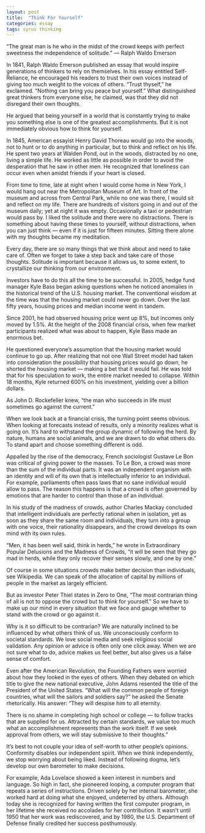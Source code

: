 ```yaml
---
layout: post
title:  "Think For Yourself"
categories: essay
tags: syrus thinking
---
```


“The great man is he who in the midst of the crowd keeps with perfect sweetness the independence of solitude."
— Ralph Waldo Emerson

In 1841, Ralph Waldo Emerson published an essay that would inspire generations of thinkers to rely on themselves. In his essay entitled Self-Reliance, he encouraged his readers to trust their own voices instead of giving too much weight to the voices of others. “Trust thyself,” he exclaimed. “Nothing can bring you peace but yourself.” What distinguished great thinkers from everyone else, he claimed, was that they did not disregard their own thoughts.

He argued that being yourself in a world that is constantly trying to make you something else is one of the greatest accomplishments. But it is not immediately obvious how to think for yourself.

In 1845, American essayist Henry David Thoreau would go into the woods, not to hunt or to do anything in particular, but to think and reflect on his life. He spent two years at Walden Pond, out in the woods, distracted by no one, living a simple life. He worked as little as possible in order to avoid the desperation that he saw in other men. He recognized that loneliness can occur even when amidst friends if your heart is closed.

From time to time, late at night when I would come home in New York, I would hang out near the Metropolitan Museum of Art. In front of the museum and across from Central Park, while no one was there, I would sit and reflect on my life. There are hundreds of visitors going in and out of the museum daily; yet at night it was empty. Occasionally a taxi or pedestrian would pass by. I liked the solitude and there were no distractions. There is something about having these times to yourself, without distractions, when you can just think — even if it is just for fifteen minutes. Sitting there alone with my thoughts became my meditation.

Every day, there are so many things that we think about and need to take care of. Often we forget to take a step back and take care of those thoughts. Solitude is important because it allows us, to some extent, to crystallize our thinking from our environment.

Investors have to do this all the time to be successful. In 2005, hedge fund manager Kyle Bass began asking questions when he noticed anomalies in the historical trend of the U.S. housing market. The conventional wisdom at the time was that the housing market could never go down. Over the last fifty years, housing prices and median income went in tandem.

Since 2001, he had observed housing price went up 8%, but incomes only moved by 1.5%. At the height of the 2008 financial crisis, when few market participants realized what was about to happen, Kyle Bass made an enormous bet.

He questioned everyone’s assumption that the housing market would continue to go up. After realizing that not one Wall Street model had taken into consideration the possibility that housing prices would go down, he shorted the housing market — making a bet that it would fail. He was told that for his speculation to work, the entire market needed to collapse. Within 18 months, Kyle returned 600% on his investment, yielding over a billion dollars.

As John D. Rockefeller knew, “the man who succeeds in life must sometimes go against the current.” 

When we look back at a financial crisis, the turning point seems obvious. When looking at forecasts instead of results, only a minority realizes what is going on. It’s hard to withstand the group dynamic of following the herd. By nature, humans are social animals, and we are drawn to do what others do. To stand apart and choose something different is odd.

Appalled by the rise of the democracy, French sociologist Gustave Le Bon was critical of giving power to the masses. To Le Bon, a crowd was more than the sum of the individual parts. It was an independent organism with an identity and will of its own that is intellectually inferior to an individual. For example, parliaments often pass laws that no sane individual would allow to pass. The reason this happens is that a crowd is often governed by emotions that are harder to control than those of an individual.

In his study of the madness of crowds, author Charles Mackay concluded that intelligent individuals are perfectly rational when in isolation, yet as soon as they share the same room and individuals, they turn into a group with one voice, their rationality disappears, and the crowd develops its own mind with its own rules.

“Men, it has been well said, think in herds,” he wrote in Extraordinary Popular Delusions and the Madness of Crowds, “it will be seen that they go mad in herds, while they only recover their senses slowly, and one by one.”

Of course in some situations crowds make better decision than individuals, see Wikipedia. We can speak of the allocation of capital by millions of people in the market as largely efficient.

But as investor Peter Thiel states in Zero to One, “The most contrarian thing of all is not to oppose the crowd but to think for yourself.” So we have to make up our mind in every situation that we face and gauge whether to stand with the crowd or go against it.

Why is it so difficult to be contrarian? We are naturally inclined to be influenced by what others think of us. We unconsciously conform to societal standards. We love social media and seek religious social validation. Any opinion or advice is often only one click away. When we are not sure what to do, advice makes us feel better, but also gives us a false sense of comfort.

Even after the American Revolution, the Founding Fathers were worried about how they looked in the eyes of others. When they debated on which title to give the new national executive, John Adams resented the title of the President of the United States. “What will the common people of foreign countries, what will the sailors and soldiers say?” he asked the Senate rhetorically. His answer: “They will despise him to all eternity.

There is no shame in completing high school or college — to follow tracks that are supplied for us. Attracted by certain standards, we value too much what an accomplishment represents than the work itself. If we seek approval from others, we will stay submissive to their thoughts.”

It’s best to not couple your idea of self-worth to other people’s opinions. Conformity disables our independent spirit. When we think independently, we stop worrying about being liked. Instead of following dogma, let’s develop our own barometer to make decisions.

For example, Ada Lovelace showed a keen interest in numbers and language. So high in fact, she pioneered looping, a computer program that repeats a series of instructions. Driven solely by her internal barometer, she worked hard at doing what she enjoyed, undeterred by others. Although today she is recognized for having written the first computer program, in her lifetime she received no accolades for her contribution. It wasn’t until 1950 that her work was rediscovered, and by 1980, the U.S. Department of Defense finally credited her success posthumously.



